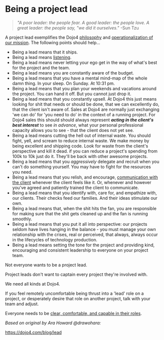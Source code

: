 # **Being a project lead**

> *"A poor leader: the people fear. A good leader: the people love. A
> great leader: the people say, "we did it ourselves."* -Sun Tzu

A project lead exemplifies the Dojo4
[philosophy](https://dojo4.bit.ai/docs/0OP7nJcwTUENd302) and
[operationalization of our
mission](https://dojo4.bit.ai/docs/PrDevHsnFoQV5OWF). The following
points should help...

  - Being a lead means that it ships.
  - Being a lead means
    [listening](https://little-startup-handbook.dojo4.com/listen-up/).
  - Being a lead means never letting your ego get in the way of what's
    best for the project and the team.
  - Being a lead means you are constantly aware of the budget.
  - Being a lead means that you have a mental mind-map of the whole damn
    thing. In your sleep. On Sunday. At 10:31 pm.
  - Being a lead means that you plan your weekends and vacations around
    the project. You can hand it off. But you cannot just drop it.
  - Being a lead means that you constantly upsell. At Dojo4 this just
    means looking for shit that needs or should be done, that we can
    excellently do, that the client isn't aware of. Sales at Dojo4 are
    normally just exchanging 'we can do' for 'you need to do' in the
    context of a running project. For Dojo4 sales this should should
    always represent ***acting in the client's best interest*** to see
    *in advance*, what your personal professional capacity allows you to
    see - that the client does not yet see.
  - Being a lead means cutting the hell out of internal waste. You
    should fight, yell, and scream to reduce internal waste. We make
    money by being excellent and shipping code. Look for waste from the
    client's perspective and kill it dead. if you can reduce a project's
    spending from 100k to 10k just do it. They'll be back with other
    awesome projects.
  - Being a lead means that you *aggressively* delegate and recruit when
    you can't do something yourself. You may have to fight for the
    resources you need.
  - Being a lead means that you relish, and encourage, [communication
    with the client](https://dojo4.bit.ai/docs/uQKOXMWTOI1SXtYP)
    whenever the client feels like it. Or, whenever and however you've
    agreed and patiently trained the client to communicate.
  - Being a lead means that you identify with, care for, and empathize
    with, our clients. Their checks feed our families. And their ideas
    stimulate our own.
  - Being a lead means that, when the shit hits the fan, you are
    responsible for making sure that the shit gets cleaned up and the
    fan is running smoothly.
  - Being a lead means that you put it all into perspective: our
    projects seldom have lives hanging in the balance - you must manage
    your own relationship with the crises, real or perceived, that
    always, always occur in the lifecycles of technology production.
  - Being a lead means setting the tone for the project and providing
    kind, encouraging and consistent leadership to everyone on your
    project team.

Not everyone wants to be a project lead.

Project leads don't want to captain every project they're involved with.

We need all kinds at Dojo4.

If you feel remotely uncomfortable being thrust into a 'lead' role on a
project, or desperately desire that role on another project, talk with
your team and adjust.

Everyone needs to be [clear, comfortable, and capable in their
roles](https://little-startup-handbook.dojo4.com/define-your-roles/).

*Based on original by Ara Howard @drawohara:*

<https://dojo4.com/blog/lead>
